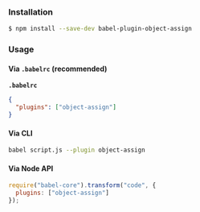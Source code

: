 ### Installation

```sh
$ npm install --save-dev babel-plugin-object-assign
```

### Usage

#### Via `.babelrc` (recommended)

**`.babelrc`**

```json
{
  "plugins": ["object-assign"]
}
```

#### Via CLI

```sh
babel script.js --plugin object-assign
```

#### Via Node API

```js
require("babel-core").transform("code", {
  plugins: ["object-assign"]
});
```
